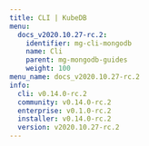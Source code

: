 ```yaml
---
title: CLI | KubeDB
menu:
  docs_v2020.10.27-rc.2:
    identifier: mg-cli-mongodb
    name: Cli
    parent: mg-mongodb-guides
    weight: 100
menu_name: docs_v2020.10.27-rc.2
info:
  cli: v0.14.0-rc.2
  community: v0.14.0-rc.2
  enterprise: v0.1.0-rc.2
  installer: v0.14.0-rc.2
  version: v2020.10.27-rc.2
---
```


